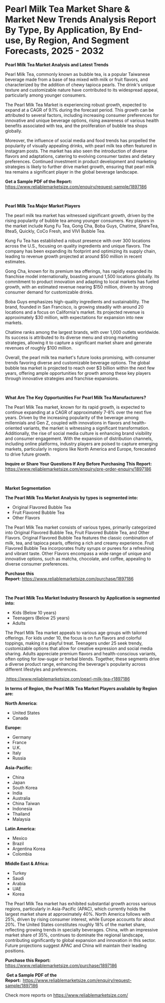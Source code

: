 <p><h1>Pearl Milk Tea Market Share & Market New Trends Analysis Report By Type, By Application, By End-use, By Region, And Segment Forecasts, 2025 - 2032</h1></p><p><strong>Pearl Milk Tea Market Analysis and Latest Trends</strong></p>
<p><p>Pearl Milk Tea, commonly known as bubble tea, is a popular Taiwanese beverage made from a base of tea mixed with milk or fruit flavors, and characterized by the addition of chewy tapioca pearls. The drink's unique texture and customizable nature have contributed to its widespread appeal, particularly among younger consumers.</p><p>The Pearl Milk Tea Market is experiencing robust growth, expected to expand at a CAGR of 9.1% during the forecast period. This growth can be attributed to several factors, including increasing consumer preferences for innovative and unique beverage options, rising awareness of various health benefits associated with tea, and the proliferation of bubble tea shops globally. </p><p>Moreover, the influence of social media and food trends has propelled the popularity of visually appealing drinks, with pearl milk tea often featured in Instagram posts. The market has also seen the introduction of diverse flavors and adaptations, catering to evolving consumer tastes and dietary preferences. Continued investment in product development and marketing strategies is likely to further drive market growth, ensuring that pearl milk tea remains a significant player in the global beverage landscape.</p></p>
<p><strong>Get a Sample PDF of the Report:&nbsp;</strong> <a href="https://www.reliablemarketsize.com/enquiry/request-sample/1897186?utm_campaign=1840&utm_medium=2&utm_source=Github&utm_content=ia&utm_term=15022025&utm_id=pearl-milk-tea">https://www.reliablemarketsize.com/enquiry/request-sample/1897186</a></p>
<p>&nbsp;</p>
<p><strong>Pearl Milk Tea Major Market Players</strong></p>
<p><p>The pearl milk tea market has witnessed significant growth, driven by the rising popularity of bubble tea among younger consumers. Key players in the market include Kung Fu Tea, Gong Cha, Boba Guys, Chatime, ShareTea, 8tea5, Quickly, CoCo Fresh, and VIVI Bubble Tea. </p><p>Kung Fu Tea has established a robust presence with over 300 locations across the U.S., focusing on quality ingredients and unique flavors. The company has been expanding its footprint and optimizing its supply chain, leading to revenue growth projected at around $50 million in recent estimates.</p><p>Gong Cha, known for its premium tea offerings, has rapidly expanded its franchise model internationally, boasting around 1,500 locations globally. Its commitment to product innovation and adapting to local markets has fueled growth, with an estimated revenue nearing $150 million, driven by strong consumer demand for customizable drinks.</p><p>Boba Guys emphasizes high-quality ingredients and sustainability. The brand, founded in San Francisco, is growing steadily with around 20 locations and a focus on California's market. Its projected revenue is approximately $30 million, with expectations for expansion into new markets.</p><p>Chatime ranks among the largest brands, with over 1,000 outlets worldwide. Its success is attributed to its diverse menu and strong marketing strategies, allowing it to capture a significant market share and generate revenues of roughly $100 million.</p><p>Overall, the pearl milk tea market's future looks promising, with consumer trends favoring diverse and customizable beverage options. The global bubble tea market is projected to reach over $3 billion within the next few years, offering ample opportunities for growth among these key players through innovative strategies and franchise expansions.</p></p>
<p>&nbsp;</p>
<p><strong>What Are The Key Opportunities For Pearl Milk Tea Manufacturers?</strong></p>
<p><p>The Pearl Milk Tea market, known for its rapid growth, is expected to continue expanding at a CAGR of approximately 7-8% over the next five years. Driven by the increasing popularity of the beverage among millennials and Gen Z, coupled with innovations in flavors and health-oriented variants, the market is witnessing a significant transformation. Additionally, the rise of social media culture is enhancing brand visibility and consumer engagement. With the expansion of distribution channels, including online platforms, industry players are poised to capture emerging markets, particularly in regions like North America and Europe, forecasted to drive future growth.</p></p>
<p><strong>Inquire or Share Your Questions If Any Before Purchasing This Report:</strong> <a href="https://www.reliablemarketsize.com/enquiry/pre-order-enquiry/1897186?utm_campaign=1840&utm_medium=2&utm_source=Github&utm_content=ia&utm_term=15022025&utm_id=pearl-milk-tea">https://www.reliablemarketsize.com/enquiry/pre-order-enquiry/1897186</a></p>
<p>&nbsp;</p>
<p><strong>Market Segmentation</strong></p>
<p><strong>The Pearl Milk Tea Market Analysis by types is segmented into:</strong></p>
<p><ul><li>Original Flavored Bubble Tea</li><li>Fruit Flavored Bubble Tea</li><li>Other Flavors</li></ul></p>
<p><p>The Pearl Milk Tea market consists of various types, primarily categorized into Original Flavored Bubble Tea, Fruit Flavored Bubble Tea, and Other Flavors. Original Flavored Bubble Tea features the classic combination of milk, tea, and tapioca pearls, offering a rich and creamy experience. Fruit Flavored Bubble Tea incorporates fruity syrups or purees for a refreshing and vibrant taste. Other Flavors encompass a wide range of unique and innovative options, such as matcha, chocolate, and coffee, appealing to diverse consumer preferences.</p></p>
<p><strong>Purchase this Report:&nbsp;</strong><a href="https://www.reliablemarketsize.com/purchase/1897186?utm_campaign=1840&utm_medium=2&utm_source=Github&utm_content=ia&utm_term=15022025&utm_id=pearl-milk-tea">https://www.reliablemarketsize.com/purchase/1897186</a></p>
<p>&nbsp;</p>
<p><strong>The Pearl Milk Tea Market Industry Research by Application is segmented into:</strong></p>
<p><ul><li>Kids (Below 10 years)</li><li>Teenagers (Below 25 years)</li><li>Adults</li></ul></p>
<p><p>The Pearl Milk Tea market appeals to various age groups with tailored offerings. For kids under 10, the focus is on fun flavors and colorful toppings, making it a playful treat. Teenagers under 25 seek trendy, customizable options that allow for creative expression and social media sharing. Adults appreciate premium flavors and health-conscious variants, often opting for low-sugar or herbal blends. Together, these segments drive a diverse product range, enhancing the beverage's popularity across different lifestyles and preferences.</p></p>
<p><a href="https://www.reliablemarketsize.com/pearl-milk-tea-r1897186?utm_campaign=1840&utm_medium=2&utm_source=Github&utm_content=ia&utm_term=15022025&utm_id=pearl-milk-tea">&nbsp;https://www.reliablemarketsize.com/pearl-milk-tea-r1897186</a></p>
<p><strong>In terms of Region, the Pearl Milk Tea Market Players available by Region are:</strong></p>
<p>
    <p> <strong> North America: </strong>
        <ul>
            <li>United States</li>
            <li>Canada</li>
        </ul>
        </p> 
    <p> <strong> Europe: </strong>
        <ul>
            <li>Germany</li>
            <li>France</li>
            <li>U.K.</li>
            <li>Italy</li>
            <li>Russia</li>
        </ul>
        </p> 
    <p> <strong> Asia-Pacific: </strong>
        <ul>
            <li>China</li>
            <li>Japan</li>
            <li>South Korea</li>
            <li>India</li>
            <li>Australia</li>
            <li>China Taiwan</li>
            <li>Indonesia</li>
            <li>Thailand</li>
            <li>Malaysia</li>
        </ul>
        </p> 
    <p> <strong> Latin America: </strong>
        <ul>
            <li>Mexico</li>
            <li>Brazil</li>
            <li>Argentina Korea</li>
            <li>Colombia</li>
        </ul>
        </p> 
    <p> <strong> Middle East & Africa: </strong>
        <ul>
            <li>Turkey</li>
            <li>Saudi</li>
            <li>Arabia</li>
            <li>UAE</li>
            <li>Korea</li>
        </ul>
    </p>
    </p>
<p><p>The Pearl Milk Tea market has exhibited substantial growth across various regions, particularly in Asia-Pacific (APAC), which currently holds the largest market share at approximately 40%. North America follows with 25%, driven by rising consumer interest, while Europe accounts for about 20%. The United States constitutes roughly 18% of the market share, reflecting growing trends in specialty beverages. China, with an impressive market share of 35%, continues to dominate the regional landscape, contributing significantly to global expansion and innovation in this sector. Future projections suggest APAC and China will maintain their leading positions.</p></p>
<p><strong>Purchase this Report: </strong><a href="https://www.reliablemarketsize.com/purchase/1897186?utm_campaign=1840&utm_medium=2&utm_source=Github&utm_content=ia&utm_term=15022025&utm_id=pearl-milk-tea">https://www.reliablemarketsize.com/purchase/1897186</a></p>
<p>&nbsp;<strong>Get a Sample PDF of the Report:&nbsp;&nbsp;</strong><a href="https://www.reliablemarketsize.com/enquiry/request-sample/1897186?utm_campaign=1840&utm_medium=2&utm_source=Github&utm_content=ia&utm_term=15022025&utm_id=pearl-milk-tea">https://www.reliablemarketsize.com/enquiry/request-sample/1897186</a></p>
<p><strong></strong></p>
<p>Check more reports on <a href="https://www.reliablemarketsize.com/?utm_campaign=1840&utm_medium=2&utm_source=Github&utm_content=ia&utm_term=15022025&utm_id=pearl-milk-tea">https://www.reliablemarketsize.com/</a></p>